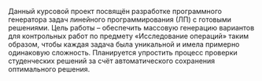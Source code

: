 Данный курсовой проект посвящён разработке программного генератора задач линейного программирования (ЛП) с готовыми решениями. Цель работы – обеспечить массовую 
генерацию вариантов для контрольных работ по предмету «Исследование операций» таким образом, чтобы каждая задача была уникальной и имела примерно одинаковую 
сложность. Планируется упростить процесс проверки студенческих решений за счёт автоматического сохранения оптимального решения.